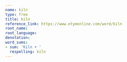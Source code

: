 ```yaml
---
name: kiln
type: free
title: kiln
reference_link: https://www.etymonline.com/word/kiln
root_name: 
root_language: 
denotation: 
word_sums:
- sum: 'Kiln + '
  respelling: kiln
---
```

